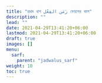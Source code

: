 ```yaml
---
title: "প্রথম ধাপ زَمَن الفِعْل ফেয়লের কাল"
description: ""
lead: ""
date: 2021-04-29T13:41:20+06:00
lastmod: 2021-04-29T13:41:20+06:00
draft: true
images: []
menu: 
  sarf:
    parent: "jadwalus_sarf"
weight: 10
toc: true
---
```



